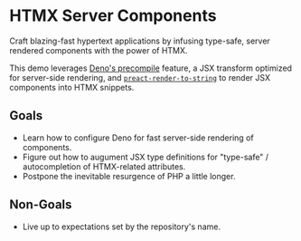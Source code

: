 # HTMX Server Components

Craft blazing-fast hypertext applications by infusing type-safe, server rendered components with the power of HTMX.

This demo leverages [Deno's precompile](https://deno.com/blog/v1.38#fastest-jsx-transform) feature, a JSX transform optimized for server-side rendering, and [`preact-render-to-string`](https://github.com/preactjs/preact-render-to-string) to render JSX components into HTMX snippets.

## Goals

- Learn how to configure Deno for fast server-side rendering of components.
- Figure out how to augument JSX type definitions for "type-safe" / autocompletion of HTMX-related attributes.
- Postpone the inevitable resurgence of PHP a little longer.

## Non-Goals

- Live up to expectations set by the repository's name.
